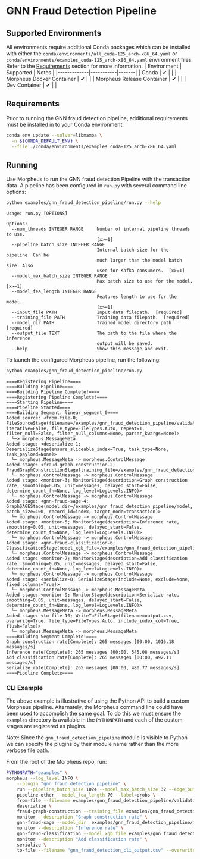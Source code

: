 <!--
SPDX-FileCopyrightText: Copyright (c) 2021-2024, NVIDIA CORPORATION & AFFILIATES. All rights reserved.
SPDX-License-Identifier: Apache-2.0

Licensed under the Apache License, Version 2.0 (the "License");
you may not use this file except in compliance with the License.
You may obtain a copy of the License at

http://www.apache.org/licenses/LICENSE-2.0

Unless required by applicable law or agreed to in writing, software
distributed under the License is distributed on an "AS IS" BASIS,
WITHOUT WARRANTIES OR CONDITIONS OF ANY KIND, either express or implied.
See the License for the specific language governing permissions and
limitations under the License.
-->
# GNN Fraud Detection Pipeline

## Supported Environments
All environments require additional Conda packages which can be installed with either the `conda/environments/all_cuda-125_arch-x86_64.yaml` or `conda/environments/examples_cuda-125_arch-x86_64.yaml` environment files. Refer to the [Requirements](#requirements) section for more information.
| Environment | Supported | Notes |
|-------------|-----------|-------|
| Conda | ✔ | |
| Morpheus Docker Container | ✔ |  |
| Morpheus Release Container | ✔ |  |
| Dev Container | ✔ |  |

## Requirements

Prior to running the GNN fraud detection pipeline, additional requirements must be installed in to your Conda environment.

```bash
conda env update --solver=libmamba \
  -n ${CONDA_DEFAULT_ENV} \
  --file ./conda/environments/examples_cuda-125_arch-x86_64.yaml
```

## Running
Use Morpheus to run the GNN fraud detection Pipeline with the transaction data. A pipeline has been configured in `run.py` with several command line options:

```bash
python examples/gnn_fraud_detection_pipeline/run.py --help
```
```
Usage: run.py [OPTIONS]

Options:
  --num_threads INTEGER RANGE     Number of internal pipeline threads to use.
                                  [x>=1]
  --pipeline_batch_size INTEGER RANGE
                                  Internal batch size for the pipeline. Can be
                                  much larger than the model batch size. Also
                                  used for Kafka consumers.  [x>=1]
  --model_max_batch_size INTEGER RANGE
                                  Max batch size to use for the model.  [x>=1]
  --model_fea_length INTEGER RANGE
                                  Features length to use for the model.
                                  [x>=1]
  --input_file PATH               Input data filepath.  [required]
  --training_file PATH            Training data filepath.  [required]
  --model_dir PATH                Trained model directory path  [required]
  --output_file TEXT              The path to the file where the inference
                                  output will be saved.
  --help                          Show this message and exit.
```

To launch the configured Morpheus pipeline, run the following:

```bash
python examples/gnn_fraud_detection_pipeline/run.py
```
```
====Registering Pipeline====
====Building Pipeline====
====Building Pipeline Complete!====
====Registering Pipeline Complete!====
====Starting Pipeline====
====Pipeline Started====
====Building Segment: linear_segment_0====
Added source: <from-file-0; FileSourceStage(filename=/examples/gnn_fraud_detection_pipeline/validation.csv, iterative=False, file_type=FileTypes.Auto, repeat=1, filter_null=False, filter_null_columns=None, parser_kwargs=None)>
  └─> morpheus.MessageMeta
Added stage: <deserialize-1; DeserializeStage(ensure_sliceable_index=True, task_type=None, task_payload=None)>
  └─ morpheus.MessageMeta -> morpheus.ControlMessage
Added stage: <fraud-graph-construction-2; FraudGraphConstructionStage(training_file=/examples/gnn_fraud_detection_pipeline/training.csv)>
  └─ morpheus.ControlMessage -> morpheus.ControlMessage
Added stage: <monitor-3; MonitorStage(description=Graph construction rate, smoothing=0.05, unit=messages, delayed_start=False, determine_count_fn=None, log_level=LogLevels.INFO)>
  └─ morpheus.ControlMessage -> morpheus.ControlMessage
Added stage: <gnn-fraud-sage-4; GraphSAGEStage(model_dir=/examples/gnn_fraud_detection_pipeline/model, batch_size=100, record_id=index, target_node=transaction)>
  └─ morpheus.ControlMessage -> morpheus.ControlMessage
Added stage: <monitor-5; MonitorStage(description=Inference rate, smoothing=0.05, unit=messages, delayed_start=False, determine_count_fn=None, log_level=LogLevels.INFO)>
  └─ morpheus.ControlMessage -> morpheus.ControlMessage
Added stage: <gnn-fraud-classification-6; ClassificationStage(model_xgb_file=/examples/gnn_fraud_detection_pipeline/model/xgb.pt)>
  └─ morpheus.ControlMessage -> morpheus.ControlMessage
Added stage: <monitor-7; MonitorStage(description=Add classification rate, smoothing=0.05, unit=messages, delayed_start=False, determine_count_fn=None, log_level=LogLevels.INFO)>
  └─ morpheus.ControlMessage -> morpheus.ControlMessage
Added stage: <serialize-8; SerializeStage(include=None, exclude=None, fixed_columns=True)>
  └─ morpheus.ControlMessage -> morpheus.MessageMeta
Added stage: <monitor-9; MonitorStage(description=Serialize rate, smoothing=0.05, unit=messages, delayed_start=False, determine_count_fn=None, log_level=LogLevels.INFO)>
  └─ morpheus.MessageMeta -> morpheus.MessageMeta
Added stage: <to-file-10; WriteToFileStage(filename=output.csv, overwrite=True, file_type=FileTypes.Auto, include_index_col=True, flush=False)>
  └─ morpheus.MessageMeta -> morpheus.MessageMeta
====Building Segment Complete!====
Graph construction rate[Complete]: 265 messages [00:00, 1016.18 messages/s]
Inference rate[Complete]: 265 messages [00:00, 545.08 messages/s]
Add classification rate[Complete]: 265 messages [00:00, 492.11 messages/s]
Serialize rate[Complete]: 265 messages [00:00, 480.77 messages/s]
====Pipeline Complete====
```

### CLI Example
The above example is illustrative of using the Python API to build a custom Morpheus pipeline. Alternately, the Morpheus command line could have been used to accomplish the same goal. To do this we must ensure the `examples` directory is available in the `PYTHONPATH` and each of the custom stages are registered as plugins.

Note: Since the `gnn_fraud_detection_pipeline` module is visible to Python we can specify the plugins by their module name rather than the more verbose file path.

From the root of the Morpheus repo, run:
```bash
PYTHONPATH="examples" \
morpheus --log_level INFO \
	--plugin "gnn_fraud_detection_pipeline" \
	run --pipeline_batch_size 1024 --model_max_batch_size 32 --edge_buffer_size 4 \
	pipeline-other --model_fea_length 70 --label=probs \
	from-file --filename examples/gnn_fraud_detection_pipeline/validation.csv --filter_null False \
	deserialize \
	fraud-graph-construction --training_file examples/gnn_fraud_detection_pipeline/training.csv \
	monitor --description "Graph construction rate" \
	gnn-fraud-sage --model_dir  examples/gnn_fraud_detection_pipeline/model/ \
	monitor --description "Inference rate" \
	gnn-fraud-classification --model_xgb_file examples/gnn_fraud_detection_pipeline/model/xgb.pt \
	monitor --description "Add classification rate" \
	serialize \
	to-file --filename "gnn_fraud_detection_cli_output.csv" --overwrite
```
